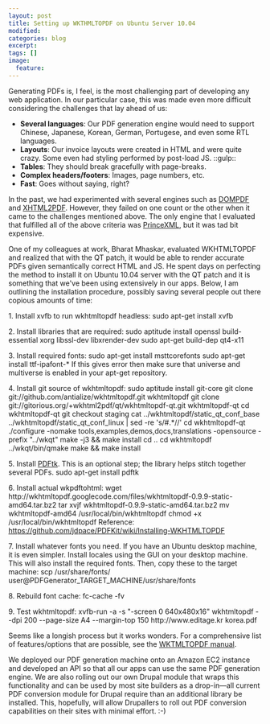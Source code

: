 ```yaml
---
layout: post
title: Setting up WKTHMLTOPDF on Ubuntu Server 10.04
modified:
categories: blog
excerpt:
tags: []
image:
  feature:
---
```

<p>Generating PDFs is, I feel, is the most challenging part of developing any web application. In our particular case, this was made even more difficult considering the challenges that lay ahead of us:</p>
<ul>
	<li><strong>Several languages</strong>: Our PDF generation engine would need to support Chinese, Japanese, Korean, German, Portugese, and even some RTL languages.</li>
	<li><strong>Layouts</strong>: Our invoice layouts were created in HTML and were quite crazy. Some even had styling performed by post-load JS. ::gulp::</li>
	<li><strong>Tables</strong>: They should break gracefully with page-breaks.</li>
	<li><strong>Complex headers/footers</strong>: Images, page numbers, etc.</li>
	<li><strong>Fast</strong>: Goes without saying, right?</li>
</ul>
<p>In the past, we had experimented with several engines such as <a href="http://code.google.com/p/dompdf/" target="_blank">DOMPDF</a> and <a href="http://www.xhtml2pdf.com/" target="_blank">XHTML2PDF</a>. However, they failed on one count or the other when it came to the challenges mentioned above. The only engine that I evaluated that fulfilled all of the above criteria was <a href="http://www.princexml.com/purchase/" target="_blank">PrinceXML</a>, but it was tad bit expensive.</p>
<p>One of my colleagues at work, Bharat Mhaskar, evaluated WKHTMLTOPDF and realized that with the QT patch, it would be able to render accurate PDFs given semantically correct HTML and JS. He spent days on perfecting the method to install it on Ubuntu 10.04 server with the QT patch and it is something that we've been using extensively in our apps. Below, I am outlining the installation procedure, possibly saving several people out there copious amounts of time:</p>
<p>1. Install  xvfb to run wkhtmltopdf headless:
<bash>
sudo apt-get  install xvfb
</bash>
</p>
<p>2. Install  libraries that are required:
<bash>
sudo aptitude install openssl build-essential xorg libssl-dev libxrender-dev
</bash>
<bash>
sudo apt-get build-dep qt4-x11
</bash>
</p>
<p>3. Install required fonts:
<bash>
sudo apt-get install msttcorefonts
</bash>
<bash>
sudo apt-get install ttf-ipafont-*
</bash>
If this gives error then make sure that universe and multiverse is enabled in your apt-get repository.
</p>
<p>4. Install  git source of wkhtmltopdf:
<bash>
sudo aptitude install git-core
</bash>
<bash>
git clone git://github.com/antialize/wkhtmltopdf.git wkhtmltopdf
</bash>
<bash>
git clone git://gitorious.org/+wkhtml2pdf/qt/wkhtmltopdf-qt.git wkhtmltopdf-qt
</bash>
<bash>
cd wkhtmltopdf-qt
</bash>
<bash>
git checkout staging
</bash>
<bash>
cat ../wkhtmltopdf/static_qt_conf_base ../wkhtmltopdf/static_qt_conf_linux | sed -re 's/#.*//'
</bash>
<bash>
cd wkhtmltopdf-qt
</bash>
<bash>
./configure -nomake tools,examples,demos,docs,translations -opensource -prefix "../wkqt"
</bash><bash>
make -j3 && make install
</bash>
<bash>
cd ..
</bash>
<bash>
cd wkhtmltopdf
</bash>
<bash>
../wkqt/bin/qmake
</bash>
<bash>
make && make install
</bash>
</p>
<p>5. Install <a href="http://www.pdflabs.com/tools/pdftk-the-pdf-toolkit/" target="_blank">PDFtk</a>. This is an optional step; the library helps stitch together several PDFs.
<bash>
sudo apt-get install pdftk
</bash>
</p>
<p>6. Install actual wkpdftohtml:
<bash>
wget http://wkhtmltopdf.googlecode.com/files/wkhtmltopdf-0.9.9-static-amd64.tar.bz2 
</bash>
<bash>
tar xvjf wkhtmltopdf-0.9.9-static-amd64.tar.bz2
</bash>
<bash>
mv wkhtmltopdf-amd64 /usr/local/bin/wkhtmltopdf
</bash>
<bash>
chmod +x /usr/local/bin/wkhtmltopdf
</bash>
Reference: <a href="https://github.com/jdpace/PDFKit/wiki/Installing-WKHTMLTOPDF" target="_blank">https://github.com/jdpace/PDFKit/wiki/Installing-WKHTMLTOPDF</a>
</p>
<p>7. Install whatever fonts you need. If you have an Ubuntu desktop machine, it is even simpler. Install locales using the GUI on your desktop machine. This will also install the required fonts. Then, copy these to the target machine:
<bash>
scp /usr/share/fonts/ user@PDFGenerator_TARGET_MACHINE/usr/share/fonts
</bash>
</p>
<p>8. Rebuild font cache:
<bash>
fc-cache -fv
</bash>
</p>
<p>9. Test wkhtmltopdf:
<bash>
xvfb-run -a -s "-screen 0 640x480x16" wkhtmltopdf --dpi 200  --page-size A4 --margin-top 150  http://www.editage.kr korea.pdf
</bash>
</p>
<p>Seems like a longish process but it works wonders. For a comprehensive list of features/options that are possible, see the <a href="http://madalgo.au.dk/~jakobt/wkhtmltoxdoc/wkhtmltopdf-0.9.9-doc.html" target="_BLANK">WKTMLTOPDF manual</a>.</p>
<p>We deployed our PDF generation machine onto an Amazon EC2 instance and developed an API so that all our apps can use the same PDF generation engine. We are also rolling out our own Drupal module that wraps this functionality and can be used by most site builders as a drop-in&mdash;all current PDF conversion module for Drupal require than an additional library be installed. This, hopefully, will allow Drupallers to roll out PDF conversion capabilities on their sites with minimal effort. :-)</p>